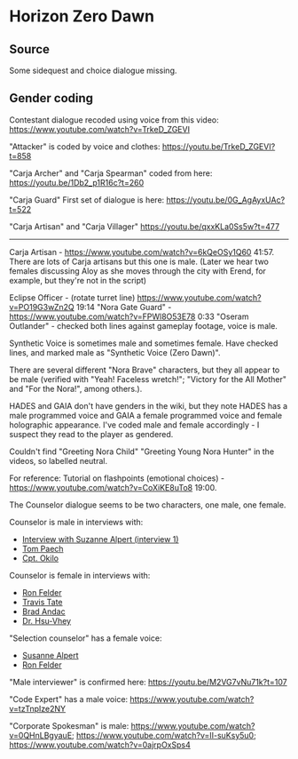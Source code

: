 # Horizon Zero Dawn

## Source

Some sidequest and choice dialogue missing.

## Gender coding

Contestant dialogue recoded using voice from this video: https://www.youtube.com/watch?v=TrkeD_ZGEVI

"Attacker" is coded by voice and clothes:
https://youtu.be/TrkeD_ZGEVI?t=858

"Carja Archer" and "Carja Spearman" coded from here:
https://youtu.be/1Db2_p1R16c?t=260

"Carja Guard" First set of dialogue is here:
https://youtu.be/0G_AgAyxUAc?t=522


"Carja Artisan" and "Carja Villager"
https://youtu.be/qxxKLa0Ss5w?t=477

-----
Carja Artisan - https://www.youtube.com/watch?v=6kQeOSy1Q60 41:57. There are lots of Carja artisans but this one is male. (Later we hear two females discussing Aloy as she moves through the city with Erend, for example, but they're not in the script)

Eclipse Officer - (rotate turret line) https://www.youtube.com/watch?v=PO19G3wZn2Q 19:14
"Nora Gate Guard" - https://www.youtube.com/watch?v=FPWl8O53E78 0:33
"Oseram Outlander" - checked both lines against gameplay footage, voice is male. 

Synthetic Voice is sometimes male and sometimes female. Have checked lines, and marked male as "Synthetic Voice (Zero Dawn)". 

There are several different "Nora Brave" characters, but they all appear to be male (verified with "Yeah! Faceless wretch!"; "Victory for the All Mother" and "For the Nora!", among others.). 

HADES and GAIA don't have genders in the wiki, but they note HADES has a male programmed voice and GAIA a female programmed voice and female holographic appearance. I've coded male and female accordingly - I suspect they read to the player as gendered. 

Couldn't find "Greeting Nora Child" "Greeting Young Nora Hunter" in the videos, so labelled neutral. 

For reference: Tutorial on flashpoints (emotional choices) - https://www.youtube.com/watch?v=CoXiKE8uTo8 19:00. 


The Counselor dialogue seems to be two characters, one male, one female.

Counselor is male in interviews with:

-  [Interview with Suzanne Alpert (interview 1)](https://www.youtube.com/watch?v=GL71rrtTZog)
-  [Tom Paech](https://www.youtube.com/watch?v=I0FRDIgN25I)
-  [Cpt. Okilo](https://www.youtube.com/watch?v=OvLlwEYtWTk)

Counselor is female in interviews with:

-  [Ron Felder](https://www.youtube.com/watch?v=gysl1BJKJMI)
-  [Travis Tate](https://www.youtube.com/watch?v=wk3su3Nvtdw)
-  [Brad Andac](https://www.youtube.com/watch?v=Q2arImOpHnM)
-  [Dr. Hsu-Vhey](https://www.youtube.com/watch?v=IULoVmslAfY)

"Selection counselor" has a female voice:

-  [Susanne Alpert](https://www.youtube.com/watch?v=SDOVPfaKEE8)
-  [Ron Felder](https://www.youtube.com/watch?v=SYmcauF7aSo)

"Male interviewer" is confirmed here: https://youtu.be/M2VG7vNu71k?t=107

"Code Expert" has a male voice: https://www.youtube.com/watch?v=tzTnpIze2NY

"Corporate Spokesman" is male: https://www.youtube.com/watch?v=0QHnLBgyauE; https://www.youtube.com/watch?v=II-suKsy5u0; https://www.youtube.com/watch?v=0ajrpOxSps4